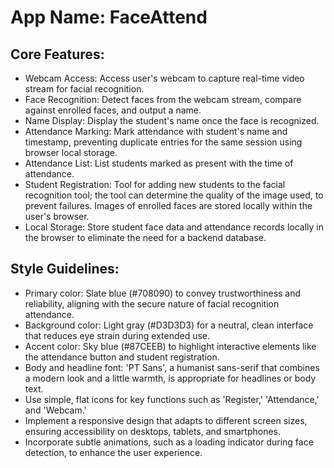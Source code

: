 # **App Name**: FaceAttend

## Core Features:

- Webcam Access: Access user's webcam to capture real-time video stream for facial recognition.
- Face Recognition: Detect faces from the webcam stream, compare against enrolled faces, and output a name.
- Name Display: Display the student's name once the face is recognized.
- Attendance Marking: Mark attendance with student's name and timestamp, preventing duplicate entries for the same session using browser local storage.
- Attendance List: List students marked as present with the time of attendance.
- Student Registration: Tool for adding new students to the facial recognition tool; the tool can determine the quality of the image used, to prevent failures. Images of enrolled faces are stored locally within the user's browser.
- Local Storage: Store student face data and attendance records locally in the browser to eliminate the need for a backend database.

## Style Guidelines:

- Primary color: Slate blue (#708090) to convey trustworthiness and reliability, aligning with the secure nature of facial recognition attendance.
- Background color: Light gray (#D3D3D3) for a neutral, clean interface that reduces eye strain during extended use.
- Accent color: Sky blue (#87CEEB) to highlight interactive elements like the attendance button and student registration.
- Body and headline font: 'PT Sans', a humanist sans-serif that combines a modern look and a little warmth, is appropriate for headlines or body text.
- Use simple, flat icons for key functions such as 'Register,' 'Attendance,' and 'Webcam.'
- Implement a responsive design that adapts to different screen sizes, ensuring accessibility on desktops, tablets, and smartphones.
- Incorporate subtle animations, such as a loading indicator during face detection, to enhance the user experience.